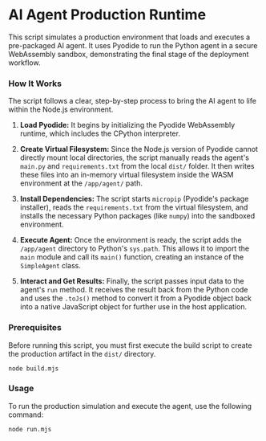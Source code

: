 # AI Agent Production Runtime

This script simulates a production environment that loads and executes a pre-packaged AI agent. It uses Pyodide to run the Python agent in a secure WebAssembly sandbox, demonstrating the final stage of the deployment workflow.

### How It Works

The script follows a clear, step-by-step process to bring the AI agent to life within the Node.js environment.

1.  **Load Pyodide:** It begins by initializing the Pyodide WebAssembly runtime, which includes the CPython interpreter.

2.  **Create Virtual Filesystem:** Since the Node.js version of Pyodide cannot directly mount local directories, the script manually reads the agent's `main.py` and `requirements.txt` from the local `dist/` folder. It then writes these files into an in-memory virtual filesystem inside the WASM environment at the `/app/agent/` path.

3.  **Install Dependencies:** The script starts `micropip` (Pyodide's package installer), reads the `requirements.txt` from the virtual filesystem, and installs the necessary Python packages (like `numpy`) into the sandboxed environment.

4.  **Execute Agent:** Once the environment is ready, the script adds the `/app/agent` directory to Python's `sys.path`. This allows it to import the `main` module and call its `main()` function, creating an instance of the `SimpleAgent` class.

5.  **Interact and Get Results:** Finally, the script passes input data to the agent's `run` method. It receives the result back from the Python code and uses the `.toJs()` method to convert it from a Pyodide object back into a native JavaScript object for further use in the host application.

### Prerequisites

Before running this script, you must first execute the build script to create the production artifact in the `dist/` directory.

```
node build.mjs
```

### Usage

To run the production simulation and execute the agent, use the following command:

```
node run.mjs
```
